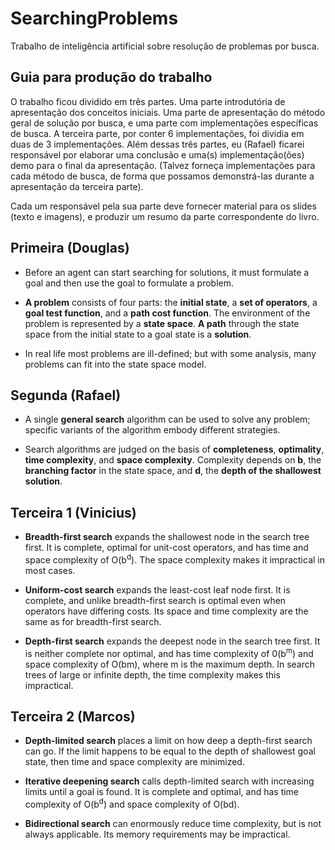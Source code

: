 # SearchingProblems
Trabalho de inteligência artificial sobre resolução de problemas por busca.

Guia para produção do trabalho
-------------------------------

O trabalho ficou dividido em três partes. Uma parte introdutória de apresentação
dos conceitos iniciais. Uma parte de apresentação do método geral de solução por busca,
e uma parte com implementações específicas de busca. A terceira parte, por conter 6 implementações,
foi dividia em duas de 3 implementações. Além dessas três partes, eu (Rafael) ficarei responsável
por elaborar uma conclusão e uma(s) implementação(ões) demo para o final da apresentação.
(Talvez forneça implementações para cada método de busca, de forma que possamos demonstrá-las
durante a apresentação da terceira parte).

Cada um responsável pela sua parte deve fornecer material para os slides (texto e imagens),
e produzir um resumo da parte correspondente do livro.



Primeira (Douglas)
------------------

* Before an agent can start searching for solutions, it must formulate a goal and then use the
goal to formulate a problem.

* <b>A problem</b> consists of four parts: the <b>initial state</b>, a <b>set of operators</b>, a <b>goal test function</b>,
and a <b>path cost function</b>. The environment of the problem is represented by a <b>state space</b>.
<b>A path</b> through the state space from the initial state to a goal state is a <b>solution</b>.

* In real life most problems are ill-defined; but with some analysis, many problems can fit
into the state space model.

Segunda (Rafael)
----------------

* A single <b>general search</b> algorithm can be used to solve any problem; specific variants of
the algorithm embody different strategies.

* Search algorithms are judged on the basis of <b>completeness</b>, <b>optimality</b>, <b>time complexity</b>,
and <b>space complexity</b>. Complexity depends on <b>b</b>, the <b>branching factor</b> in the state space,
and <b>d</b>, the <b>depth of the shallowest solution</b>.

Terceira 1 (Vinicius)
---------------------

* <b>Breadth-first search</b> expands the shallowest node in the search tree first. It is complete,
optimal for unit-cost operators, and has time and space complexity of O(b<sup>d</sup>). The space
complexity makes it impractical in most cases.

* <b>Uniform-cost search</b> expands the least-cost leaf node first. It is complete, and unlike
breadth-first search is optimal even when operators have differing costs. Its space and time
complexity are the same as for breadth-first search.

* <b>Depth-first search</b> expands the deepest node in the search tree first. It is neither complete
nor optimal, and has time complexity of 0(b<sup>m</sup>) and space complexity of O(bm), where m is
the maximum depth. In search trees of large or infinite depth, the time complexity makes
this impractical.

Terceira 2 (Marcos)
-------------------

* <b>Depth-limited search</b> places a limit on how deep a depth-first search can go. If the limit
happens to be equal to the depth of shallowest goal state, then time and space complexity
are minimized.

* <b>Iterative deepening search</b> calls depth-limited search with increasing limits until a goal is
found. It is complete and optimal, and has time complexity of O(b<sup>d</sup>) and space complexity
of O(bd).

* <b>Bidirectional search</b> can enormously reduce time complexity, but is not always applicable.
Its memory requirements may be impractical.



